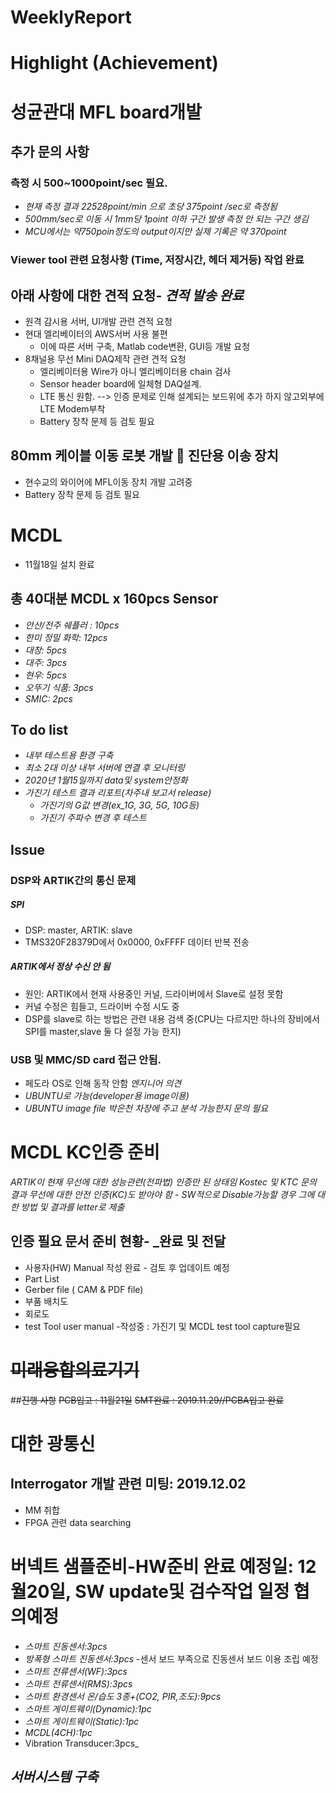 # WeeklyReport

# Highlight (Achievement)

# 성균관대 MFL board개발
## 추가 문의 사항
### 측정 시 500~1000point/sec 필요.
- _현재 측정 결과 22528point/min 으로 초당 375point /sec로 측정됨_
- _500mm/sec로 이동 시 1mm당 1point 이하 구간 발생 측정 안 되는 구간 생김_
- _MCU에서는 약750poin정도의 output이지만 실제 기록은 약 370point_
### Viewer tool 관련 요청사항 (Time, 저장시간, 헤더 제거등) 작업 완료
## 아래 사항에 대한 견적 요청- _견적 발송 완료_
- 원격 감시용 서버, UI개발 관련 견적 요청
- 현대 엘리베이터의 AWS서버 사용 불편
  - 이에 따른 서버 구축, Matlab code변환, GUI등 개발 요청
- 8채널용 무선 Mini DAQ제작 관련 견적 요청
  - 엘리베이터용 Wire가 아니 엘리베이터용 chain 검사
  - Sensor header board에 일체형 DAQ설계.
  - LTE 통신 원함. --> 인증 문제로 인해 설계되는 보드위에 추가 하지 않고외부에 LTE Modem부착
  - Battery 장착 문제 등 검토 필요
## 80mm 케이블 이동 로봇 개발  진단용 이송 장치
- 현수교의 와이어에 MFL이동 장치 개발 고려중
- Battery 장착 문제 등 검토 필요
# MCDL
- 11월18일 설치 완료
## 총 40대분 MCDL x 160pcs Sensor
- _안산/전주 쉐플러 : 10pcs_
- _한미 정밀 화학: 12pcs_
- _대창: 5pcs_
- _대주: 3pcs_
- _현우: 5pcs_
- _오뚜기 식품: 3pcs_
- _SMIC: 2pcs_
## To do list
- _내부 테스트용 환경 구축_
- _최소 2대 이상 내부 서버에 연결 후 모니터링_
- _2020년 1월15일까지 data및 system안정화_
- _가진기 테스트 결과 리포트(차주내 보고서 release)_
  - _가진기의 G값 변경(ex_1G, 3G, 5G, 10G등)_
  - _가진기 주파수 변경 후 테스트_
## Issue
### DSP와 ARTIK간의 통신 문제
##### SPI
- DSP: master, ARTIK: slave
- TMS320F28379D에서 0x0000, 0xFFFF 데이터 반복 전송
##### ARTIK에서 정상 수신 안 됨
- 원인: ARTIK에서 현재 사용중인 커널, 드라이버에서 Slave로 설정 못함
- 커널 수정은 힘들고, 드라이버 수정 시도 중
- DSP를 slave로 하는 방법은 관련 내용 검색 중(CPU는 다르지만 하나의 장비에서 SPI를 master,slave 둘 다 설정 가능 한지)
### USB 및 MMC/SD card 접근 안됨.
- 페도라 OS로 인해 동작 안함 _엔지니어 의견_
- _UBUNTU로 가능(developer용 image이용)_
- _UBUNTU image file 박은천 차장에 주고 분석 가능한지 문의 필요_
# MCDL KC인증 준비
  _ARTIK이 현재 무선에 대한 성능관련(전파법) 인증만 된 상태임_
  _Kostec 및 KTC 문의 결과 무선에 대한 안전 인증(KC)도 받아야 함_
    - _SW적으로 Disable가능할 경우 그에 대한 방법 및 결과를 letter로 제출_
## 인증 필요 문서 준비 현황- _완료 및 전달
- 사용자(HW) Manual 작성 완료 - 검토 후 업데이트 예정
- Part List
- Gerber file ( CAM & PDF file)
- 부품 배치도
- 회로도
- test Tool user manual -작성중 : 가진기 및 MCDL test tool capture필요
# ~~미래융합의료기기~~
##~~진행 사항~~
~~PCB입고 : 11월21일~~
~~SMT완료 : 2019.11.29//PCBA입고 완료~~
# 대한 광통신
## Interrogator 개발 관련 미팅: 2019.12.02
- MM 취합 
- FPGA 관련 data searching
# 버넥트 샘플준비-HW준비 완료 예정일: 12월20일, SW update및 검수작업 일정 협의예정
- _스마트 진동센서:3pcs_
- _방폭형 스마트 진동센서:3pcs_
    -센서 보드 부족으로 진동센서 보드 이용 조립 예정
- _스마트 전류센서(WF):3pcs_
- _스마트 전류센서(RMS):3pcs_
- _스마트 환경센서 온/습도 3종+(CO2, PIR,조도):9pcs_
- _스마트 게이트웨이(Dynamic):1pc_
- _스마트 게이트웨이(Static):1pc_
- _MCDL(4CH):1pc_
- Vibration Transducer:3pcs_
## _서버시스템 구축_
